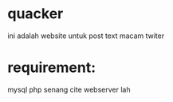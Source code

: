 # quacker
ini adalah website untuk post text macam twiter  

# requirement:
mysql
php
senang cite webserver lah
